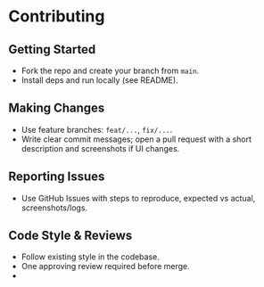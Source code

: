 # Contributing

## Getting Started
- Fork the repo and create your branch from `main`.
- Install deps and run locally (see README).

## Making Changes
- Use feature branches: `feat/...`, `fix/...`.
- Write clear commit messages; open a pull request with a short description and screenshots if UI changes.

## Reporting Issues
- Use GitHub Issues with steps to reproduce, expected vs actual, screenshots/logs.

## Code Style & Reviews
- Follow existing style in the codebase.
- One approving review required before merge.
- 

